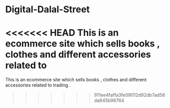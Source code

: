 # Digital-Dalal-Street
<<<<<<< HEAD
This is an ecommerce site which sells books , clothes and different accessories related to 
=======
This is an ecommerce site which sells books , clothes and different accessories related to trading .
>>>>>>> 911ee4faffa3fe09012d92db7ad56da645b96764


